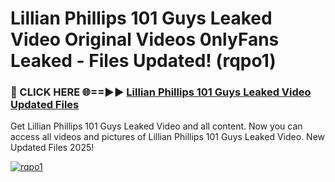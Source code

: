 # Lillian Phillips 101 Guys Leaked Video Original Videos 0nlyFans Leaked - Files Updated! (rqpo1)

<h3>🔴 CLICK HERE 🌐==►► <a href="https://tinyurl.com/3hn5wdd3" rel="nofollow">Lillian Phillips 101 Guys Leaked Video Updated Files</a></h3>

Get Lillian Phillips 101 Guys Leaked Video and all content. Now you can access all videos and pictures of Lillian Phillips 101 Guys Leaked Video. New Updated Files 2025!

[![rqpo1](https://i.imgur.com/4HnBqBT.gif)](https://tinyurl.com/3hn5wdd3)
